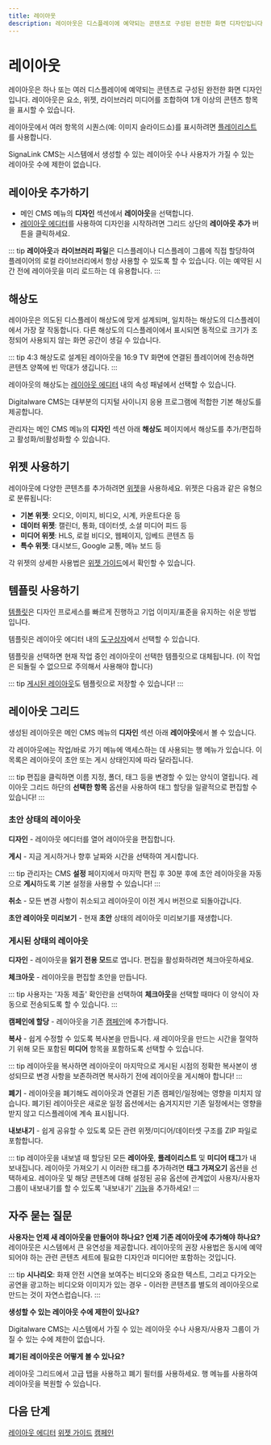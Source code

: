 ```yaml
---
title: 레이아웃
description: 레이아웃은 디스플레이에 예약되는 콘텐츠로 구성된 완전한 화면 디자인입니다.
---
```


# 레이아웃

레이아웃은 하나 또는 여러 디스플레이에 예약되는 콘텐츠로 구성된 완전한 화면 디자인입니다. 레이아웃은 요소, 위젯, 라이브러리 미디어를 조합하여 1개 이상의 콘텐츠 항목을 표시할 수 있습니다.

레이아웃에서 여러 항목의 시퀀스(예: 이미지 슬라이드쇼)를 표시하려면 [플레이리스트](/media/playlists)를 사용합니다.

SignaLink  CMS는 시스템에서 생성할 수 있는 레이아웃 수나 사용자가 가질 수 있는 레이아웃 수에 제한이 없습니다.

## 레이아웃 추가하기

- 메인 CMS 메뉴의 **디자인** 섹션에서 **레이아웃**을 선택합니다.
- [레이아웃 에디터](/layouts/editor)를 사용하여 디자인을 시작하려면 그리드 상단의 **레이아웃 추가** 버튼을 클릭하세요.

::: tip
**레이아웃**과 **라이브러리 파일**은 디스플레이나 디스플레이 그룹에 직접 할당하여 플레이어의 로컬 라이브러리에서 항상 사용할 수 있도록 할 수 있습니다. 이는 예약된 시간 전에 레이아웃을 미리 로드하는 데 유용합니다.
:::

## 해상도

레이아웃은 의도된 디스플레이 해상도에 맞게 설계되며, 일치하는 해상도의 디스플레이에서 가장 잘 작동합니다. 다른 해상도의 디스플레이에서 표시되면 동적으로 크기가 조정되어 사용되지 않는 화면 공간이 생길 수 있습니다.

::: tip
4:3 해상도로 설계된 레이아웃을 16:9 TV 화면에 연결된 플레이어에 전송하면 콘텐츠 양쪽에 빈 막대가 생깁니다.
:::

레이아웃의 해상도는 [레이아웃 에디터](/layouts/editor) 내의 속성 패널에서 선택할 수 있습니다.

Digitalware CMS는 대부분의 디지털 사이니지 응용 프로그램에 적합한 기본 해상도를 제공합니다.

관리자는 메인 CMS 메뉴의 **디자인** 섹션 아래 **해상도** 페이지에서 해상도를 추가/편집하고 활성화/비활성화할 수 있습니다.

## 위젯 사용하기

레이아웃에 다양한 콘텐츠를 추가하려면 [위젯](/layouts/editor/widgets)을 사용하세요. 위젯은 다음과 같은 유형으로 분류됩니다:

- **기본 위젯**: 오디오, 이미지, 비디오, 시계, 카운트다운 등
- **데이터 위젯**: 캘린더, 통화, 데이터셋, 소셜 미디어 피드 등
- **미디어 위젯**: HLS, 로컬 비디오, 웹페이지, 임베드 콘텐츠 등
- **특수 위젯**: 대시보드, Google 교통, 메뉴 보드 등

각 위젯의 상세한 사용법은 [위젯 가이드](/media/widgets)에서 확인할 수 있습니다.

## 템플릿 사용하기

[템플릿](/layouts/templates)은 디자인 프로세스를 빠르게 진행하고 기업 이미지/표준을 유지하는 쉬운 방법입니다.

템플릿은 레이아웃 에디터 내의 [도구상자](/layouts/editor#도구상자)에서 선택할 수 있습니다.

템플릿을 선택하면 현재 작업 중인 레이아웃이 선택한 템플릿으로 대체됩니다. (이 작업은 되돌릴 수 없으므로 주의해서 사용해야 합니다)

::: tip
[게시된 레이아웃](/layouts/editor/publish-options)도 템플릿으로 저장할 수 있습니다!
:::

## 레이아웃 그리드

생성된 레이아웃은 메인 CMS 메뉴의 **디자인** 섹션 아래 **레이아웃**에서 볼 수 있습니다.

각 레이아웃에는 작업/바로 가기 메뉴에 액세스하는 데 사용되는 행 메뉴가 있습니다. 이 목록은 레이아웃이 초안 또는 게시 상태인지에 따라 달라집니다.

::: tip
편집을 클릭하면 이름 지정, 폴더, 태그 등을 변경할 수 있는 양식이 열립니다.
레이아웃 그리드 하단의 **선택한 항목** 옵션을 사용하여 태그 할당을 일괄적으로 편집할 수 있습니다!
:::

### 초안 상태의 레이아웃

**디자인** - 레이아웃 에디터를 열어 레이아웃을 편집합니다.

**게시** - 지금 게시하거나 향후 날짜와 시간을 선택하여 게시합니다.

::: tip
관리자는 CMS **설정** 페이지에서 마지막 편집 후 30분 후에 초안 레이아웃을 자동으로 **게시**하도록 기본 설정을 사용할 수 있습니다!
:::

**취소** - 모든 변경 사항이 취소되고 레이아웃이 이전 게시 버전으로 되돌아갑니다.

**초안 레이아웃 미리보기** - 현재 **초안** 상태의 레이아웃 미리보기를 재생합니다.

### 게시된 상태의 레이아웃

**디자인** - 레이아웃을 **읽기 전용 모드**로 엽니다. 편집을 활성화하려면 체크아웃하세요.

**체크아웃** - 레이아웃을 편집할 초안을 만듭니다.

::: tip
사용자는 '자동 제출' 확인란을 선택하여 **체크아웃**을 선택할 때마다 이 양식이 자동으로 전송되도록 할 수 있습니다.
:::

**캠페인에 할당** - 레이아웃을 기존 [캠페인](/layouts/campaigns)에 추가합니다.

**복사** - 쉽게 수정할 수 있도록 복사본을 만듭니다. 새 레이아웃을 만드는 시간을 절약하기 위해 모든 포함된 **미디어** 항목을 포함하도록 선택할 수 있습니다.

::: tip
레이아웃을 복사하면 레이아웃이 마지막으로 게시된 시점의 정확한 복사본이 생성되므로 변경 사항을 보존하려면 복사하기 전에 레이아웃을 게시해야 합니다!
:::

**폐기** - 레이아웃을 폐기해도 레이아웃과 연결된 기존 캠페인/일정에는 영향을 미치지 않습니다. 폐기된 레이아웃은 새로운 일정 옵션에서는 숨겨지지만 기존 일정에서는 영향을 받지 않고 디스플레이에 계속 표시됩니다.

**내보내기** - 쉽게 공유할 수 있도록 모든 관련 위젯/미디어/데이터셋 구조를 ZIP 파일로 포함합니다.

::: tip
레이아웃을 내보낼 때 할당된 모든 **레이아웃**, **플레이리스트** 및 **미디어 태그**가 내보내집니다. 레이아웃 가져오기 시 이러한 태그를 추가하려면 **태그 가져오기** 옵션을 선택하세요.
레이아웃 및 해당 콘텐츠에 대해 설정된 공유 옵션에 관계없이 사용자/사용자 그룹이 내보내기를 할 수 있도록 '내보내기' [기능](/users/features-and-sharing)을 추가하세요!
:::

## 자주 묻는 질문

**사용자는 언제 새 레이아웃을 만들어야 하나요? 언제 기존 레이아웃에 추가해야 하나요?**
레이아웃은 시스템에서 큰 유연성을 제공합니다. 레이아웃의 권장 사용법은 동시에 예약되어야 하는 관련 콘텐츠 세트에 필요한 디자인과 미디어만 포함하는 것입니다.

::: tip
**시나리오**:
화재 안전 시연을 보여주는 비디오와 중요한 텍스트, 그리고 다가오는 공연을 광고하는 비디오와 이미지가 있는 경우 - 이러한 콘텐츠를 별도의 레이아웃으로 만드는 것이 자연스럽습니다.
:::

**생성할 수 있는 레이아웃 수에 제한이 있나요?**

Digitalware CMS는 시스템에서 가질 수 있는 레이아웃 수나 사용자/사용자 그룹이 가질 수 있는 수에 제한이 없습니다.

**폐기된 레이아웃은 어떻게 볼 수 있나요?**

레이아웃 그리드에서 고급 탭을 사용하고 폐기 필터를 사용하세요. 행 메뉴를 사용하여 레이아웃을 복원할 수 있습니다.

## 다음 단계

[레이아웃 에디터](/layouts/editor)
[위젯 가이드](/media/widgets)
[캠페인](/layouts/campaigns) 